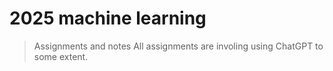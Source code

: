 # 2025 machine learning

> Assignments and notes
> All assignments are involing using ChatGPT to some extent.
